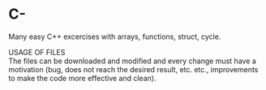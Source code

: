 # C-
Many easy  C++ excercises with arrays, functions, struct, cycle.

USAGE OF FILES																																																						
The files can be downloaded and modified and every change must have a motivation (bug, does not reach the desired result, etc. etc., improvements to make the code more effective and clean).
